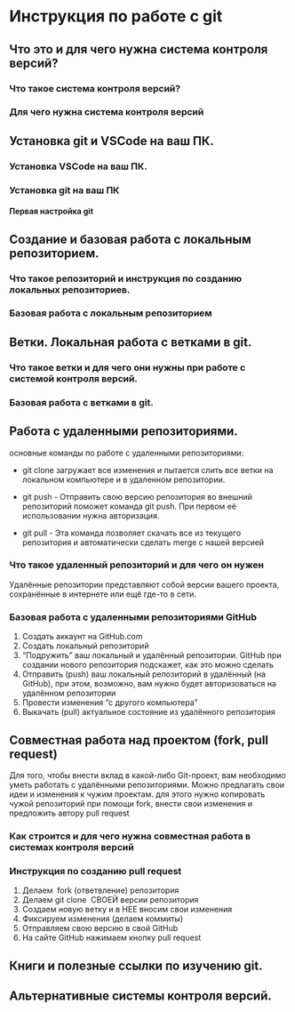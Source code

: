 # Инструкция по работе с git

## Что это и для чего нужна система контроля версий?

### Что такое система контроля версий?

### Для чего нужна система контроля версий

## Установка git и VSCode на ваш ПК.

### Установка VSCode на ваш ПК.

### Установка git на ваш ПК

#### Первая настройка git

## Создание и базовая работа с локальным репозиторием.

### Что такое репозиторий и инструкция по созданию локальных репозиториев.

### Базовая работа с локальным репозиторием

## Ветки. Локальная работа с ветками в git.

### Что такое ветки и для чего они нужны при работе с системой контроля версий.

### Базовая работа с ветками в git.

## Работа с удаленными репозиториями.
основные команды по работе с удаленными репозиториями:

* git clone загружает все изменения и пытается слить все ветки на локальном компьютере и в удаленном репозитории.

* git push - Отправить свою версию репозитория во внешний репозиторий поможет команда git push. При первом её использовании нужна авторизация.

* git pull - Эта команда позволяет скачать все из текущего репозитория и автоматически сделать merge с нашей версией

### Что такое удаленный репозиторий и для чего он нужен

Удалённые репозитории представляют собой версии вашего проекта, сохранённые в интернете или ещё где-то в сети. 
### Базовая работа с удаленными репозиториями GitHub

1.  Создать аккаунт на GitHub.com 
2.  Создать локальный репозиторий 
3.  “Подружить” ваш локальный и удалённый репозитории. GitHub при   создании нового репозитория подскажет, как это можно сделать
 4.  Отправить (push) ваш локальный репозиторий в удалённый (на GitHub), при этом, возможно, вам нужно будет авторизоваться на удалённом репозитории 
 5. Провести изменения “с другого компьютера” 
 6. Выкачать (pull) актуальное состояние из удалённого репозитория

## Совместная работа над проектом (fork, pull request)

Для того, чтобы внести вклад в какой-либо Git-проект, вам необходимо уметь работать с удалёнными репозиториями. Можно предлагать свои идеи и изменения к чужим проектам. для этого нужно копировать чужой репозиторий при помощи fork, внести свои изменения и предложить автору pull request

### Как строится и для чего нужна совместная работа в системах контроля версий

### Инструкция по созданию pull request


1. Делаем  fork (ответвление) репозитория 
2. Делаем git clone  СВОЕЙ версии репозитория 
3. Создаем новую ветку и в НЕЕ вносим свои изменения 
4. Фиксируем изменения (делаем коммиты) 
5. Отправляем свою версию в свой GitHub 
6. На сайте GitHub нажимаем кнопку pull request

## Книги и полезные ссылки по изучению git.

## Альтернативные системы контроля версий.

